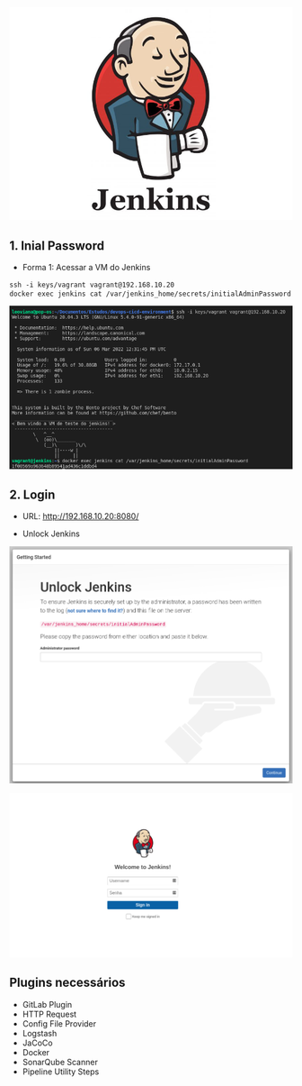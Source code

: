 <p align="center">
  <img alt="Jenkins" src="../../data/jenkins-logo.jpg">
</p>

## 1. Inial Password

- Forma 1: Acessar a VM do Jenkins

```console
ssh -i keys/vagrant vagrant@192.168.10.20
docker exec jenkins cat /var/jenkins_home/secrets/initialAdminPassword
```
<p align="center">
  <img alt="Jenkins" src="../../data/password-initila-jenkins-1.png">
</p>

## 2. Login
- URL: http://192.168.10.20:8080/

- Unlock Jenkins

<p align="center">
  <img alt="Jenkins" src="../../data/unlock-jenkins.png">
</p>

<p align="center">
  <img alt="Jenkins" src="../../data/jenkins.png">
</p>

## Plugins necessários

- GitLab Plugin
- HTTP Request
- Config File Provider
- Logstash
- JaCoCo
- Docker
- SonarQube Scanner
- Pipeline Utility Steps
